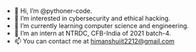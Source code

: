 - 👋 Hi, I’m @pythoner-code.
- 👀 I’m interested in cybersecurity and ethical hacking.
- 🌱 I’m currently learning computer science and engineering.
- 💞️ I’m an intern at NTRDC, CFB-India of 2021 batch-4.
- 📫 You can contact me at himanshuiit2212@gmail.com

<!---
pythoner-code/pythoner-code is a ✨ special ✨ repository because its `README.md` (this file) appears on your GitHub profile.
You can click the Preview link to take a look at your changes.
--->
